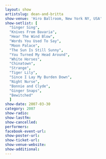 ```yaml
---
layout: show
artistslug: dean-and-britta
show-venue: 'Hiro Ballroom, New York NY, USA'
show-setlist: [
  "Singer Sing",
  "Knives From Bavaria",
  "Hear The Wind Blow",
  "Words You Used To Say",
  "Moon Palace",
  "The Sun Is Still Sunny",
  "You Turned My Head Around",
  "White Horses",
  "Chinatown",
  "Strange",
  "Tiger Lily",
  "Since I Lay My Burden Down",
  "Night Nurse",
  "Bonnie and Clyde",
  "Ginger Snaps",
  "Bewitched"
  ]
show-date: 2007-03-30
category: 2007
show-radio: 
show-lastfm: 
show-cancelled: 
performers: 
facebook-event-url: 
show-poster-url: 
show-ticket-url: 
show-venue-website: 
show-additional: 
---
```



